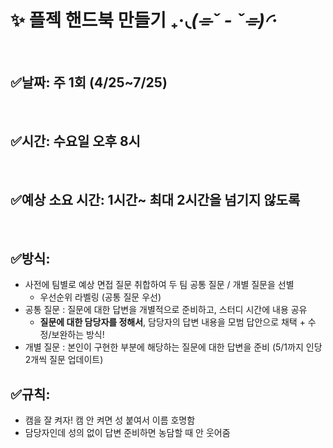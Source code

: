 # ✨ 플젝 핸드북 만들기 ₊·*◟(⌯ˇ - ˇ⌯)◜‧*
<br/>

## ✅날짜: 주 1회 (4/25~7/25)
<br/>

## ✅시간: 수요일 오후 8시
<br/>

## ✅예상 소요 시간: 1시간~ 최대 2시간을 넘기지 않도록
<br/>

## ✅방식:

- 사전에 팀별로 예상 면접 질문 취합하여 두 팀 공통 질문 / 개별 질문을 선별
    - 우선순위 라벨링 (공통 질문 우선)
- 공통 질문 : 질문에 대한 답변을 개별적으로 준비하고, 스터디 시간에 내용 공유
    - **질문에 대한 담당자를 정해서**, 담당자의 답변 내용을 모범 답안으로 채택 + 수정/보완하는 방식!
- 개별 질문 : 본인이 구현한 부분에 해당하는 질문에 대한 답변을 준비 (5/1까지 인당 2개씩 질문 업데이트)

## ✅규칙:

- 캠을 잘 켜자! 캠 안 켜면 성 붙여서 이름 호명함
- 담당자인데 성의 없이 답변 준비하면 농담할 때 안 웃어줌

